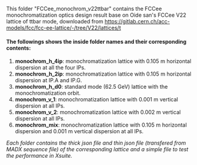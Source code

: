 This folder "FCCee_monochrom_v22ttbar" contains the FCCee monochromatization optics design result base on Oide san's FCCee V22 lattice of ttbar mode, downloaded from https://gitlab.cern.ch/acc-models/fcc/fcc-ee-lattice/-/tree/V22/lattices/t


#### The followings shows the inside folder names and their corresponding contents:

1. **monochrom_h_4ip**: monochromatization lattice with 0.105 m horizontal dispersion at all the four IPs.
2. **monochrom_h_2ip**: monochromatization lattice with 0.105 m horizontal dispersion at IP.A and IP.G.
3. **monochrom_h_d0**: standard mode (62.5 GeV) lattice with the monochromatization orbit.
4. **monochrom_v_1**: monochromatization lattice with 0.001 m vertical dispersion at all IPs.
5. **monochrom_v_2**: monochromatization lattice with 0.002 m vertical dispersion at all IPs.
6. **monochrom_mix**: monochromatization lattice with 0.105 m horizontal dispersion and 0.001 m vertical dispersion at all IPs.

*Each folder contains the thick json file and thin json file (transfered from MADX sequence file) of the corresponding lattice and a simple file to test the performance in Xsuite.*